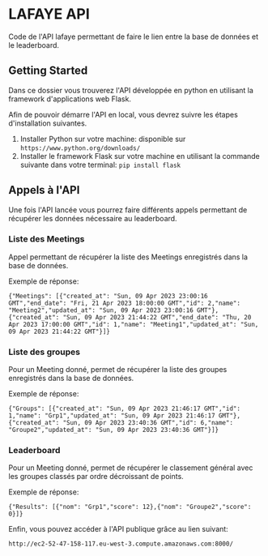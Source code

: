 # __LAFAYE API__

Code de l'API lafaye permettant de faire le lien entre la base de données et le leaderboard.

## __Getting Started__

Dans ce dossier vous trouverez l'API développée en python en utilisant la framework d'applications web Flask. 

Afin de pouvoir démarre l'API en local, vous devrez suivre les étapes d'installation suivantes.

1. Installer Python sur votre machine: disponible sur `https://www.python.org/downloads/`
2. Installer le framework Flask sur votre machine en utilisant la commande suivante dans votre terminal: `pip install flask` 



## __Appels à l'API__

Une fois l'API lancée vous pourrez faire différents appels permettant de récupérer les données nécessaire au leaderboard.



### __Liste des Meetings__

Appel permettant de récupérer la liste des Meetings enregistrés dans la base de données. 

Exemple de réponse:

`{"Meetings": [{"created_at": "Sun, 09 Apr 2023 23:00:16 GMT","end_date": "Fri, 21 Apr 2023 18:00:00 GMT","id": 2,"name": "Meeting2","updated_at": "Sun, 09 Apr 2023 23:00:16 GMT"},{"created_at": "Sun, 09 Apr 2023 21:44:22 GMT","end_date": "Thu, 20 Apr 2023 17:00:00 GMT","id": 1,"name": "Meeting1","updated_at": "Sun, 09 Apr 2023 21:44:22 GMT"}]}`



### __Liste des groupes__

Pour un Meeting donné, permet de récupérer la liste des groupes enregistrés dans la base de données.

Exemple de réponse:

`{"Groups": [{"created_at": "Sun, 09 Apr 2023 21:46:17 GMT","id": 1,"name": "Grp1","updated_at": "Sun, 09 Apr 2023 21:46:17 GMT"},{"created_at": "Sun, 09 Apr 2023 23:40:36 GMT","id": 6,"name": "Groupe2","updated_at": "Sun, 09 Apr 2023 23:40:36 GMT"}]}`



### __Leaderboard__

Pour un Meeting donné, permet de récupérer le classement général avec les groupes classés par ordre décroissant de points.

Exemple de réponse:

`{"Results": [{"nom": "Grp1","score": 12},{"nom": "Groupe2","score": 0}]}`


Enfin, vous pouvez accéder à l'API publique grâce au lien suivant: 

`http://ec2-52-47-158-117.eu-west-3.compute.amazonaws.com:8000/`
